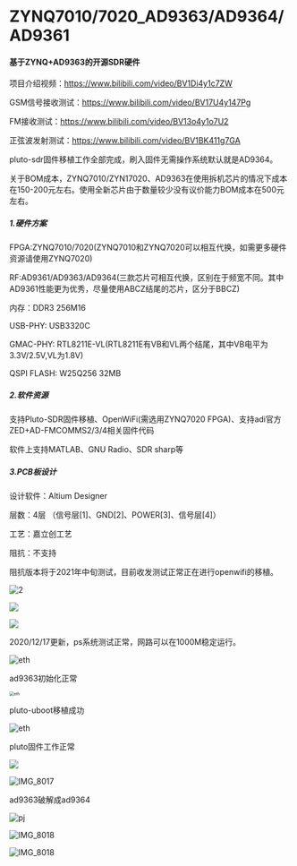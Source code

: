 # ZYNQ7010/7020_AD9363/AD9364/AD9361
####  基于ZYNQ+AD9363的开源SDR硬件

项目介绍视频：https://www.bilibili.com/video/BV1Di4y1c7ZW

GSM信号接收测试：https://www.bilibili.com/video/BV17U4y147Pg

FM接收测试：https://www.bilibili.com/video/BV13o4y1o7U2

正弦波发射测试：https://www.bilibili.com/video/BV1BK411g7GA

pluto-sdr固件移植工作全部完成，刷入固件无需操作系统默认就是AD9364。

关于BOM成本，ZYNQ7010/ZYN17020、AD9363在使用拆机芯片的情况下成本在150-200元左右。使用全新芯片由于数量较少没有议价能力BOM成本在500元左右。

##### 1.硬件方案

FPGA:ZYNQ7010/7020(ZYNQ7010和ZYNQ7020可以相互代换，如需更多硬件资源请使用ZYNQ7020)

RF:AD9361/AD9363/AD9364(三款芯片可相互代换，区别在于频宽不同。其中AD9361性能更为优秀，尽量使用ABCZ结尾的芯片，区分于BBCZ)

内存：DDR3 256M16

USB-PHY: USB3320C

GMAC-PHY: RTL8211E-VL(RTL8211E有VB和VL两个结尾，其中VB电平为3.3V/2.5V,VL为1.8V)

QSPI FLASH: W25Q256 32MB

##### 2.软件资源

支持Pluto-SDR固件移植、OpenWiFi(需选用ZYNQ7020 FPGA)、支持adi官方ZED+AD-FMCOMMS2/3/4相关固件代码

软件上支持MATLAB、GNU Radio、SDR sharp等

##### 3.PCB板设计

设计软件：Altium Designer

层数：4层 （信号层[1]、GND[2]、POWER[3]、信号层[4]）

工艺：嘉立创工艺

阻抗：不支持

阻抗版本将于2021年中旬测试，目前收发测试正常正在进行openwifi的移植。

![2](images/grade.png)

![](images/IMG_8132.JPG)

![](images/IMG_8133.JPG)

2020/12/17更新，ps系统测试正常，网路可以在1000M稳定运行。

![eth](images/500m.JPG)

ad9363初始化正常

<img src="images/csh.png" alt="eth" style="zoom:50%;" />

pluto-uboot移植成功

![eth](images/pluto-system.png)

pluto固件工作正常

![](images/IMG_8016.PNG)

![IMG_8017](images/iio.png)

ad9363破解成ad9364

![pj](images/pj.png)

![IMG_8018](images/IMG_8129.JPG)

![IMG_8018](images/IMG_8131.JPG)
